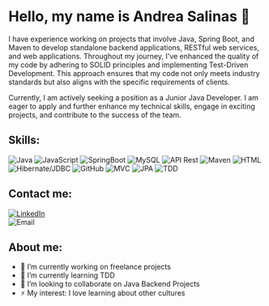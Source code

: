 # Hello, my name is Andrea Salinas 👋

<!--
**yasalinasbel/yasalinasbel** is a ✨ _special_ ✨ repository because its `README.md` (this file) appears on your GitHub profile. -->

I have experience working on projects that involve Java, Spring Boot, and Maven to develop standalone backend applications, RESTful web services, and web applications. Throughout my journey, I've enhanced the quality of my code by adhering to SOLID principles and implementing Test-Driven Development. This approach ensures that my code not only meets industry standards but also aligns with the specific requirements of clients.

Currently, I am actively seeking a position as a Junior Java Developer. I am eager to apply and further enhance my technical skills, engage in exciting projects, and contribute to the success of the team. 

## Skills:

![Java](https://img.shields.io/badge/Java-3DDC84?style=for-the-badge&logo=&logoColor=white&labelColor=101010)
![JavaScript](https://img.shields.io/badge/JavaScript-0095D5?style=for-the-badge&logo=&logoColor=white&labelColor=101010)
![SpringBoot](https://img.shields.io/badge/SpringBoot-3DDC84?style=for-the-badge&logo=&logoColor=white&labelColor=101010)
![MySQL](https://img.shields.io/badge/MySQL-0095D5?style=for-the-badge&logo=&logoColor=white&labelColor=101010)
![API Rest](https://img.shields.io/badge/API_Rest-3DDC84?style=for-the-badge&logo=&logoColor=white&labelColor=101010)
![Maven](https://img.shields.io/badge/Maven-0095D5?style=for-the-badge&logo=&logoColor=white&labelColor=101010)
![HTML](https://img.shields.io/badge/HTML-3DDC84?style=for-the-badge&logo=&logoColor=white&labelColor=101010)
![Hibernate/JDBC](https://img.shields.io/badge/Hibernate/JDBC-0095D5?style=for-the-badge&logo=&logoColor=white&labelColor=101010)
![GitHub](https://img.shields.io/badge/GitHub-3DDC84?style=for-the-badge&logo=&logoColor=white&labelColor=101010)
![MVC](https://img.shields.io/badge/MVC-0095D5?style=for-the-badge&logo=&logoColor=white&labelColor=101010)
![JPA](https://img.shields.io/badge/JPA-3DDC84?style=for-the-badge&logo=&logoColor=white&labelColor=101010)
![TDD](https://img.shields.io/badge/tdd-0095D5?style=for-the-badge&logo=&logoColor=white&labelColor=101010)

## Contact me:

[![LinkedIn](https://img.shields.io/badge/LinkedIn-Andrea_Salinas-0077B5?style=for-the-badge&logo=linkedin&logoColor=white&labelColor=101010)](https://www.linkedin.com/in/yasalinasbel/)</br>
![Email](https://img.shields.io/badge/Email-yasalinasbel@gmail.com-3DDC84?style=for-the-badge&logo=gmail&logoColor=white&labelColor=101010)

## About me:

- 🔭 I’m currently working on freelance projects
- 🌱 I’m currently learning TDD
- 👯 I’m looking to collaborate on Java Backend Projects
- ⚡ My interest: I love learning about other cultures

